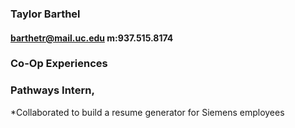 ### Taylor Barthel
#### barthetr@mail.uc.edu m:937.515.8174

### Co-Op Experiences
### **Pathways Intern**,
*Collaborated to build a resume generator for Siemens employees

